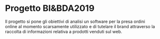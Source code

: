 # Progetto BI&BDA2019

Il progetto si pone gli obiettivi di analisi un software per la presa ordini online al momento scarsamente utilizzato e di tutelare il brand attraverso la raccolta di informazioni relativa a prodotti venduti sul web.
